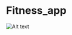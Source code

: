 # Fitness_app

![Alt text](https://drive.google.com/file/d/1-U3r2cN6UA24tgA98RfY1bP3zHnDTa0Y/view?usp=drive_link)
